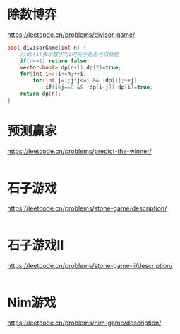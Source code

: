# 除数博弈

https://leetcode.cn/problems/divisor-game/

```c++
bool divisorGame(int n) {
    //dp(i)表示数字为i时先手是否可以获胜
    if(n<=1) return false;
    vector<bool> dp(n+1);dp[2]=true;
    for(int i=3;i<=n;++i)
        for(int j=1;j*j<=i && !dp[i];++j)
            if(i%j==0 && !dp[i-j]) dp[i]=true;
    return dp[n];
}
```

# 预测赢家

https://leetcode.cn/problems/predict-the-winner/

```c++

```

# 石子游戏

https://leetcode.cn/problems/stone-game/description/

```c++

```

# 石子游戏II

https://leetcode.cn/problems/stone-game-ii/description/

```c++

```

# Nim游戏

https://leetcode.cn/problems/nim-game/description/

```c++

```

